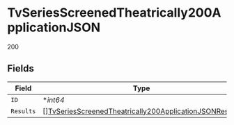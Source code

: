 # TvSeriesScreenedTheatrically200ApplicationJSON

200


## Fields

| Field                                                                                                                                       | Type                                                                                                                                        | Required                                                                                                                                    | Description                                                                                                                                 | Example                                                                                                                                     |
| ------------------------------------------------------------------------------------------------------------------------------------------- | ------------------------------------------------------------------------------------------------------------------------------------------- | ------------------------------------------------------------------------------------------------------------------------------------------- | ------------------------------------------------------------------------------------------------------------------------------------------- | ------------------------------------------------------------------------------------------------------------------------------------------- |
| `ID`                                                                                                                                        | **int64*                                                                                                                                    | :heavy_minus_sign:                                                                                                                          | N/A                                                                                                                                         | 1399                                                                                                                                        |
| `Results`                                                                                                                                   | [][TvSeriesScreenedTheatrically200ApplicationJSONResults](../../models/operations/tvseriesscreenedtheatrically200applicationjsonresults.md) | :heavy_minus_sign:                                                                                                                          | N/A                                                                                                                                         |                                                                                                                                             |